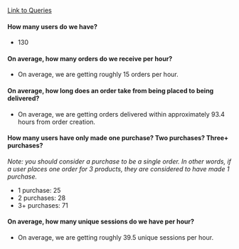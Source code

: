 [Link to Queries](https://app.snowflake.com/us-east-1/ryb00700/w4hgoGjAcmrw#query)

#### How many users do we have?
- 130

#### On average, how many orders do we receive per hour?
- On average, we are getting roughly 15 orders per hour.

#### On average, how long does an order take from being placed to being delivered?
- On average, we are getting orders delivered within approximately 93.4 hours from order creation.

#### How many users have only made one purchase? Two purchases? Three+ purchases?
_Note: you should consider a purchase to be a single order. In other words, if a user places one order for 3 products, they are considered to have made 1 purchase._
- 1 purchase: 25
- 2 purchases: 28
- 3+ purchases: 71

#### On average, how many unique sessions do we have per hour?
- On average, we are getting roughly 39.5 unique sessions per hour.
